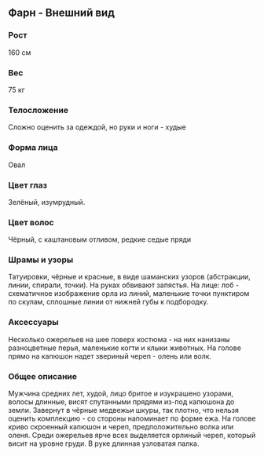 ## Фарн - Внешний вид

### Рост

160 см

### Вес

75 кг

### Телосложение

Сложно оценить за одеждой, но руки и ноги - худые

### Форма лица

Овал

### Цвет глаз

Зелёный, изумрудный.

### Цвет волос

Чёрный, с каштановым отливом, редкие седые пряди

### Шрамы и узоры

Татуировки, чёрные и красные, в виде шаманских узоров (абстракции, линии, спирали, точки). На руках обвивают запястья. На лице: лоб - схематичное изображение орла из линий, маленькие точки пунктиром по скулам, сплошные линии от нижней губы к подбородку.

### Аксессуары

Несколько ожерельев на шее поверх костюма - на них нанизаны разноцветные перья, маленькие когти и клыки животных. На голове прямо на капюшон надет звериный череп - олень или волк.

### Общее описание

Мужчина средних лет, худой, лицо бритое и изукрашено узорами, волосы длинные, висят спутанными прядями из-под капюшона до земли. Завернут в чёрные медвежьи шкуры, так плотно, что нельзя оценить комплекцию - со стороны напоминает по форме ежа. На голове криво скроенный капюшон и череп, предположительно волка или оленя. Среди ожерельев ярче всех выделяется орлиный череп, который висит на уровне груди. В руке длинная узловатая палка.

